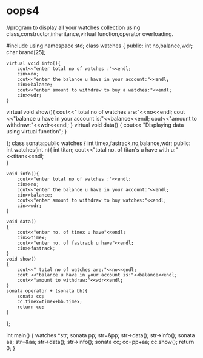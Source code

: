 # oops4

//program to display all your watches collection using class,constructor,inheritance,virtual function,operator overloading.

#include<iostream>
using namespace std;
class watches {
	public:
	int no,balance,wdr;
	char brand[25];

	virtual void info(){
		cout<<"enter total no of watches :"<<endl;
		cin>>no;
		cout<<"enter the balance u have in your account:"<<endl;
		cin>>balance;
		cout<<"enter amount to withdraw to buy a watches:"<<endl;
		cin>>wdr;		
	}
	
virtual void show(){
  	cout<<" total no of watches are:"<<no<<endl;
  	cout <<"balance u have in your account is:"<<balance<<endl;
  	cout<<"amount to withdraw:"<<wdr<<endl;
  }
virtual void data() 
{
	cout<< "Displaying data using virtual function";
}
  
};
class sonata:public watches {
	int timex,fastrack,no,balance,wdr;
	public:
		int watches(int n){
		int titan;
		cout<<"total no. of titan's u have with u:"<<titan<<endl;		
	}

	void info(){
		cout<<"enter total no of watches :"<<endl;
		cin>>no;
		cout<<"enter the balance u have in your account:"<<endl;
		cin>>balance;
		cout<<"enter amount to withdraw to buy watches:"<<endl;
		cin>>wdr;	
	}
	
 	void data()
	{
 		cout<<"enter no. of timex u have"<<endl;
 		cin>>timex;
 		cout<<"enter no. of fastrack u have"<<endl;
 		cin>>fastrack;
 	}
   	void show()
	{
  		cout<<" total no of watches are:"<<no<<endl;
  		cout <<"balance u have in your account is:"<<balance<<endl;
  		cout<<"amount to withdraw:"<<wdr<<endl;
  	}
 	sonata operator + (sonata bb){
 		sonata cc;
 		cc.timex=timex+bb.timex;
 		return cc;
 	}
 
};

int main()
{
	watches *str;
	sonata pp;
	str=&pp;
	str->data();
	str->info();
	sonata aa;
	str=&aa;
	str->data();
	str->info();
	sonata cc;
	cc=pp+aa;
	cc.show();
	return 0;
}
